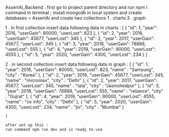 AssertAi_Backend : 
first go to project parent directory and run npm i command in terminal ;
install mongodb in local system 
and create databases = AssertAi
and create two collections 
1 . charts
2 . graph

1 . in first collection insert data following data in charts : 
[
  {
    "id": 1,
    "year": 2016,
    "userGain": 80000,
    "userLost": 823
  },
  {
    "id": 2,
    "year": 2016,
    "userGain": 45677,
    "userLost": 345
  },
  {
    "id": 2,
    "year": 2017,
    "userGain": 45677,
    "userLost": 345
  },
  {
    "id": 3,
    "year": 2018,
    "userGain": 78888,
    "userLost": 555
  },
  {
    "id": 4,
    "year": 2019,
    "userGain": 90000,
    "userLost": 4555
  },
  {
    "id": 5,
    "year": 2020,
    "userGain": 4300,
    "userLost": 234
  }
]



2 . in second collection insert data following data in graph :
[  {
      "id": 1,
      "year": 2016,
      "userGain": 80000,
      "userLost": 823,
      "name" : "Samsung",
      "city" : "Korea"
    },
    {
      "id": 2,
      "year": 2016,
      "userGain": 45677,
      "userLost": 345,
      "name" : "micromax",
      "city" : "Delhi"
    },
    {
      "id": 2,
      "year": 2017,
      "userGain": 45677,
      "userLost": 345,
      "name" : "tata",
      "city" : "Jasmshedpur"
    },
    {
      "id": 3,
      "year": 2018,
      "userGain": 78888,
      "userLost": 555,
      "name" : "reliance",
      "city" : "Gujrat"
    },
    {
      "id": 4,
      "year": 2019,
      "userGain": 90000,
      "userLost": 4555,
      "name" : "ce info",
      "city" : "Delhi"
    },
    {
      "id": 5,
      "year": 2020,
      "userGain": 4300,
      "userLost": 234,
      "name" : "jio",
      "city" : "Mumbai" 
    }
    
    ]

    after set up this :
    run command npm run dev and is ready to use
